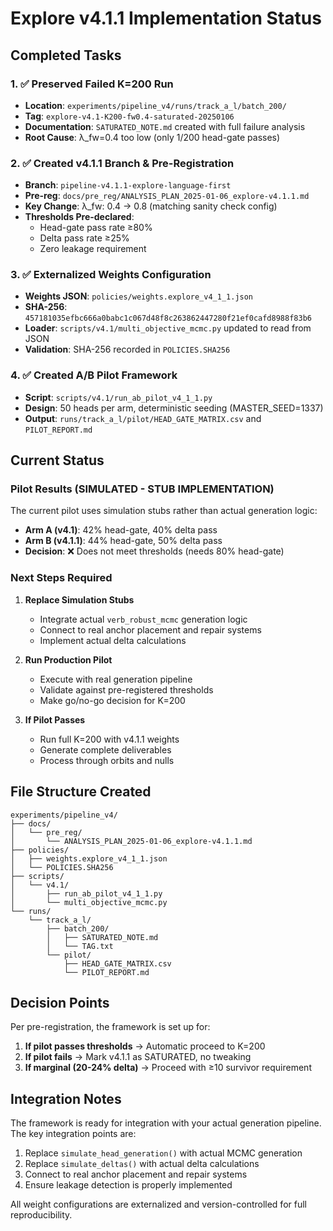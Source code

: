 # Explore v4.1.1 Implementation Status

## Completed Tasks

### 1. ✅ Preserved Failed K=200 Run
- **Location**: `experiments/pipeline_v4/runs/track_a_l/batch_200/`
- **Tag**: `explore-v4.1-K200-fw0.4-saturated-20250106`
- **Documentation**: `SATURATED_NOTE.md` created with full failure analysis
- **Root Cause**: λ_fw=0.4 too low (only 1/200 head-gate passes)

### 2. ✅ Created v4.1.1 Branch & Pre-Registration
- **Branch**: `pipeline-v4.1.1-explore-language-first`
- **Pre-reg**: `docs/pre_reg/ANALYSIS_PLAN_2025-01-06_explore-v4.1.1.md`
- **Key Change**: λ_fw: 0.4 → 0.8 (matching sanity check config)
- **Thresholds Pre-declared**:
  - Head-gate pass rate ≥80%
  - Delta pass rate ≥25%
  - Zero leakage requirement

### 3. ✅ Externalized Weights Configuration
- **Weights JSON**: `policies/weights.explore_v4_1_1.json`
- **SHA-256**: `457181035efbc666a0babc1c067d48f8c263862447280f21ef0cafd8988f83b6`
- **Loader**: `scripts/v4.1/multi_objective_mcmc.py` updated to read from JSON
- **Validation**: SHA-256 recorded in `POLICIES.SHA256`

### 4. ✅ Created A/B Pilot Framework
- **Script**: `scripts/v4.1/run_ab_pilot_v4_1_1.py`
- **Design**: 50 heads per arm, deterministic seeding (MASTER_SEED=1337)
- **Output**: `runs/track_a_l/pilot/HEAD_GATE_MATRIX.csv` and `PILOT_REPORT.md`

## Current Status

### Pilot Results (SIMULATED - STUB IMPLEMENTATION)
The current pilot uses simulation stubs rather than actual generation logic:
- **Arm A (v4.1)**: 42% head-gate, 40% delta pass
- **Arm B (v4.1.1)**: 44% head-gate, 50% delta pass
- **Decision**: ❌ Does not meet thresholds (needs 80% head-gate)

### Next Steps Required

1. **Replace Simulation Stubs**
   - Integrate actual `verb_robust_mcmc` generation logic
   - Connect to real anchor placement and repair systems
   - Implement actual delta calculations

2. **Run Production Pilot**
   - Execute with real generation pipeline
   - Validate against pre-registered thresholds
   - Make go/no-go decision for K=200

3. **If Pilot Passes**
   - Run full K=200 with v4.1.1 weights
   - Generate complete deliverables
   - Process through orbits and nulls

## File Structure Created

```
experiments/pipeline_v4/
├── docs/
│   └── pre_reg/
│       └── ANALYSIS_PLAN_2025-01-06_explore-v4.1.1.md
├── policies/
│   ├── weights.explore_v4_1_1.json
│   └── POLICIES.SHA256
├── scripts/
│   └── v4.1/
│       ├── run_ab_pilot_v4_1_1.py
│       └── multi_objective_mcmc.py
└── runs/
    └── track_a_l/
        ├── batch_200/
        │   ├── SATURATED_NOTE.md
        │   └── TAG.txt
        └── pilot/
            ├── HEAD_GATE_MATRIX.csv
            └── PILOT_REPORT.md
```

## Decision Points

Per pre-registration, the framework is set up for:
1. **If pilot passes thresholds** → Automatic proceed to K=200
2. **If pilot fails** → Mark v4.1.1 as SATURATED, no tweaking
3. **If marginal (20-24% delta)** → Proceed with ≥10 survivor requirement

## Integration Notes

The framework is ready for integration with your actual generation pipeline. The key integration points are:
1. Replace `simulate_head_generation()` with actual MCMC generation
2. Replace `simulate_deltas()` with actual delta calculations
3. Connect to real anchor placement and repair systems
4. Ensure leakage detection is properly implemented

All weight configurations are externalized and version-controlled for full reproducibility.